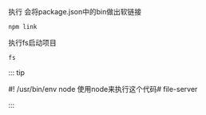执行 会将package.json中的bin做出软链接

```
npm link
```

执行fs启动项目
```
fs 
```


::: tip

#! /usr/bin/env node  使用node来执行这个代码# file-server

:::
